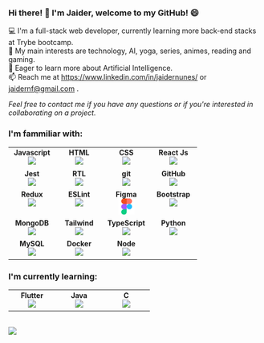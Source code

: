 ### Hi there! 👋 I'm Jaider, welcome to my GitHub! 😄


💻 I'm a full-stack web developer, currently learning more back-end stacks at Trybe bootcamp.
 <br>
💚 My main interests are technology, AI, yoga, series, animes, reading and gaming.
 <br>
🔭 Eager to learn more about Artificial Intelligence.  
📫 Reach me at https://www.linkedin.com/in/jaidernunes/ or jaidernf@gmail.com .
<br>
 
<i> Feel free to contact me if you have any questions or if you're interested in collaborating on a project. </i>


<h3 align="left">I'm fammiliar with:</h3>
<table width="320px">
<!--     <tbody> -->
        <tr valign="top">
            <td width="80px" align="center">
            <span><strong>Javascript</strong></span><br>
            <img height="32px" src="https://upload.vectorlogo.zone/logos/javascript/images/239ec8a4-163e-4792-83b6-3f6d96911757.svg">
            </td>
            <td width="80px" align="center">
            <span><strong>HTML</strong></span><br>
            <img height="32" src="https://cdn.jsdelivr.net/gh/devicons/devicon/icons/html5/html5-original.svg">
            </td>
            <td width="80px" align="center">
            <span><strong>CSS</strong></span><br>
            <img height="32px" src="https://cdn.jsdelivr.net/gh/devicons/devicon/icons/css3/css3-original.svg">
            </td>
            <td width="80px" align="center">
            <span><strong>React Js</strong></span><br>
            <img height="32px" src="https://cdn.jsdelivr.net/gh/devicons/devicon/icons/react/react-original.svg">
            </td>
        </tr>
        <tr valign="top">
            <td width="80px" align="center">
            <span><strong>Jest</strong></span><br>
            <img height="32px" src="https://www.vectorlogo.zone/logos/jestjsio/jestjsio-icon.svg">
            <td width="80px" align="center">
            <span><strong>RTL</strong></span><br>
            <img height="32" src="https://testing-library.com/img/octopus-128x128.png">
            </td>
            <td width="80px" align="center">
            <span><strong>git</strong></span><br>
            <img height="32px" src="https://cdn.jsdelivr.net/gh/devicons/devicon/icons/git/git-plain.svg">
            </td>
            <td width="80px" align="center">
            <span><strong>GitHub</strong></span><br>
            <img height="32px" src="https://www.vectorlogo.zone/logos/github/github-tile.svg">
            </td>
        </tr>
        <tr valign="top">
            <td width="80px" align="center">
            <span><strong>Redux</strong></span><br>
            <img height="32" src="https://cdn.worldvectorlogo.com/logos/redux.svg">
            </td>
            <td width="80px" align="center">
            <span><strong>ESLint</strong></span><br>
            <img height="32px" src="https://www.vectorlogo.zone/logos/eslint/eslint-icon.svg">
            </td>
            <td width="80px" align="center">
            <span><strong>Figma</strong></span><br>
            <img height="32px" src="https://github.com/devicons/devicon/blob/v2.15.1/icons/figma/figma-original.svg">
            </td>
            <td width="80px" align="center">
            <span><strong>Bootstrap</strong></span><br>
            <img height="32px" src="https://upload.vectorlogo.zone/logos/getbootstrap/images/987f8f6c-263a-47b1-a85d-853cfca215d9.svg">
            </td>
         <tr valign="top">
            <td width="80px" align="center">
            <span><strong>MongoDB</strong></span><br>
            <img height="32px" src="https://www.vectorlogo.zone/logos/mongodb/mongodb-icon.svg">
            </td>
            <td width="80px" align="center">
            <span><strong>Tailwind</strong></span><br>
            <img height="32px" src="https://www.vectorlogo.zone/logos/tailwindcss/tailwindcss-icon.svg">
            </td>
            <td width="80px" align="center">
            <span><strong>TypeScript</strong></span><br>
            <img height="32px" src="https://www.vectorlogo.zone/logos/typescriptlang/typescriptlang-icon.svg">
            </td>
            <td width="80px" align="center">
            <span><strong>Python</strong></span><br>
            <img height="32px" src="https://www.vectorlogo.zone/logos/python/python-icon.svg">
            </td>
         </tr>    
            <td width="80px" align="center">
            <span><strong>MySQL</strong></span><br>
            <img height="32px" src="https://www.vectorlogo.zone/logos/mysql/mysql-icon.svg">
            </td>
            <td width="80px" align="center">
            <span><strong>Docker</strong></span><br>
            <img height="32" src="https://www.vectorlogo.zone/logos/docker/docker-icon.svg">
            </td>
            <td width="80px" align="center">
            <span><strong>Node</strong></span><br>
            <img height="32px" src="https://www.vectorlogo.zone/logos/nodejs/nodejs-icon.svg">
            </td>
<!--     </tbody> -->
</table>

 </div>
 
 <h3 align="left">I'm currently learning:</h3>
<table width="320px">
    <tbody>     
        <tr valign="top">
            <td width="80px" align="center">
            <span><strong>Flutter</strong></span><br>
            <img height="32px" src="https://www.vectorlogo.zone/logos/flutterio/flutterio-icon.svg">
            </td>
            <td width="80px" align="center">
            <span><strong>Java</strong></span><br>
            <img height="32px" src="https://www.vectorlogo.zone/logos/java/java-icon.svg">
            </td>
            <td width="80px" align="center">
            <span><strong>C</strong></span><br>
            <img height="32px" src="https://seeklogo.com/images/C/c-programming-language-logo-9B32D017B1-seeklogo.com.png">
            </td>
</table>

<br/>

 <div>
   <a href="https://github.com/jaidernunes">
    <!--
   <img height="180em" src="https://github-readme-stats.vercel.app/api?username=jaidernunes&show_icons=true&theme=tokyonight&include_all_commits=true&count_private=true"/>
    -->
   <img height="180em" src="https://github-readme-stats.vercel.app/api/top-langs/?username=jaidernunes&layout=compact&langs_count=10&theme=tokyonight"/>
</div>
 


<!--
**jaidernunes/jaidernunes** is a ✨ _special_ ✨ repository because its `README.md` (this file) appears on your GitHub profile.

Here are some ideas to get you started:

- 🔭 I’m currently working on ...
- 🌱 I’m currently learning ...
- 👯 I’m looking to collaborate on ...
- 🤔 I’m looking for help with ...
- 💬 Ask me about ...
- 📫 How to reach me: ...
- 😄 Pronouns: ...
- ⚡ Fun fact: ...
-->
